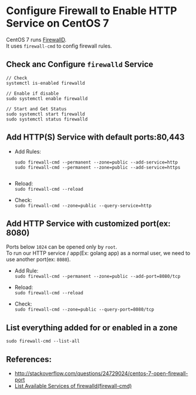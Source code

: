 
# Configure Firewall to Enable HTTP Service on CentOS 7

CentOS 7 runs [FirewallD](https://fedoraproject.org/wiki/FirewallD).  
It uses `firewall-cmd` to config firewall rules. 

## Check anc Configure `firewalld` Service

    // Check
    systemctl is-enabled firewalld
    
    // Enable if disable
    sudo systemctl enable firewalld

    // Start and Get Status
    sudo systemctl start firewalld
    sudo systemctl status firewalld


## Add HTTP(S) Service with default ports:80,443

* Add Rules: 
  ```
  sudo firewall-cmd --permanent --zone=public --add-service=http
  sudo firewall-cmd --permanent --zone=public --add-service=https


* Reload:  
  `sudo firewall-cmd --reload`

* Check:  
  `sudo firewall-cmd --zone=public --query-service=http`

## Add HTTP Service with customized port(ex: 8080)

Ports below `1024` can be opened only by `root`.  
To run our HTTP service / app(Ex: golang app) as a normal user, we need to use another port(ex: `8080`).

* Add Rule:  
  `sudo firewall-cmd --permanent --zone=public --add-port=8080/tcp`

* Reload:  
  `sudo firewall-cmd --reload`

* Check:  
  `sudo firewall-cmd --zone=public --query-port=8080/tcp`

## List everything added for or enabled in a zone

    sudo firewall-cmd --list-all

## References:  
* <http://stackoverflow.com/questions/24729024/centos-7-open-firewall-port>
* [List Available Services of firewalld(firewall-cmd)](list-available-services-of-firewalld.md)
